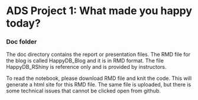 # ADS Project 1: What made you happy today?
### Doc folder

The doc directory contains the report or presentation files. The RMD file for the blog is called HappyDB_Blog and it is in RMD format. The file HappyDB_RShiny is reference only and is provided by instructors.

To read the notebook, please download RMD file and knit the code. This will generate a html site for this RMD file. The same file is uploaded, but there is some technical issues that cannot be clicked open from github.
